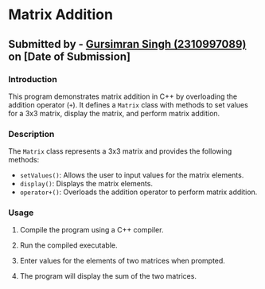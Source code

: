 # Matrix Addition

## Submitted by - [Gursimran Singh (2310997089)](www.github.com/Gursimrxn) on [Date of Submission]

### Introduction

This program demonstrates matrix addition in C++ by overloading the addition operator (`+`). It defines a `Matrix` class with methods to set values for a 3x3 matrix, display the matrix, and perform matrix addition.

### Description

The `Matrix` class represents a 3x3 matrix and provides the following methods:

- `setValues()`: Allows the user to input values for the matrix elements.
- `display()`: Displays the matrix elements.
- `operator+()`: Overloads the addition operator to perform matrix addition.

### Usage

1. Compile the program using a C++ compiler.
   
2. Run the compiled executable.
   
3. Enter values for the elements of two matrices when prompted.

4. The program will display the sum of the two matrices.
